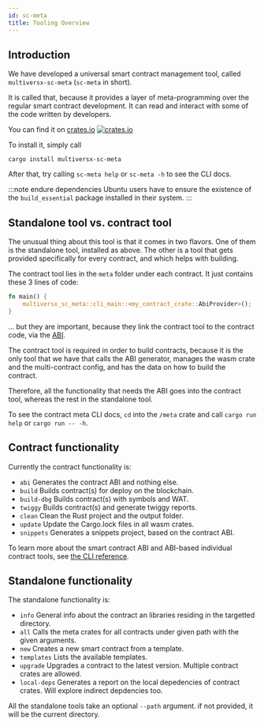 ```yaml
---
id: sc-meta
title: Tooling Overview
---
```


[comment]: # (mx-abstract)

## Introduction

We have developed a universal smart contract management tool, called `multiversx-sc-meta` (`sc-meta` in short).

It is called that, because it provides a layer of meta-programming over the regular smart contract development. It can read and interact with some of the code written by developers.

You can find it on [crates.io](https://crates.io/crates/multiversx-sc-meta) [![crates.io](https://img.shields.io/crates/v/multiversx-sc-meta.svg?style=flat)](https://crates.io/crates/multiversx-sc-meta)

To install it, simply call

```
cargo install multiversx-sc-meta
```

After that, try calling `sc-meta help` or `sc-meta -h` to see the CLI docs.

:::note endure dependencies
Ubuntu users have to ensure the existence of the `build_essential` package installed in their system.
:::

[comment]: # (mx-context-auto)

## Standalone tool vs. contract tool

The unusual thing about this tool is that it comes in two flavors. One of them is the standalone tool, installed as above. The other is a tool that gets provided specifically for every contract, and which helps with building.

The contract tool lies in the `meta` folder under each contract. It just contains these 3 lines of code:

```rust
fn main() {
    multiversx_sc_meta::cli_main::<my_contract_crate::AbiProvider>();
}
```

... but they are important, because they link the contract tool to the contract code, via the [ABI](/developers/data/abi).

The contract tool is required in order to build contracts, because it is the only tool that we have that calls the ABI generator, manages the wasm crate and the multi-contract config, and has the data on how to build the contract.

Therefore, all the functionality that needs the ABI goes into the contract tool, whereas the rest in the standalone tool.

To see the contract meta CLI docs, `cd` into the `/meta` crate and call `cargo run help` or `cargo run -- -h`.

[comment]: # (mx-context-auto)

## Contract functionality

Currently the contract functionality is:
  - `abi`       Generates the contract ABI and nothing else.
  - `build`     Builds contract(s) for deploy on the blockchain.
  - `build-dbg` Builds contract(s) with symbols and WAT.
  - `twiggy`    Builds contract(s) and generate twiggy reports.
  - `clean`     Clean the Rust project and the output folder.
  - `update`    Update the Cargo.lock files in all wasm crates.
  - `snippets`  Generates a snippets project, based on the contract ABI.

To learn more about the smart contract ABI and ABI-based individual contract tools, see [the CLI reference](/developers/meta/sc-meta-cli).


[comment]: # (mx-context-auto)

## Standalone functionality

The standalone functionality is:
  - `info`        General info about the contract an libraries residing in the targetted directory.
  - `all`         Calls the meta crates for all contracts under given path with the given arguments.
  - `new`         Creates a new smart contract from a template.
  - `templates`   Lists the available templates.
  - `upgrade`     Upgrades a contract to the latest version. Multiple contract crates are allowed.
  - `local-deps`  Generates a report on the local depedencies of contract crates. Will explore indirect depdencies too.

All the standalone tools take an optional `--path` argument. if not provided, it will be the current directory.



